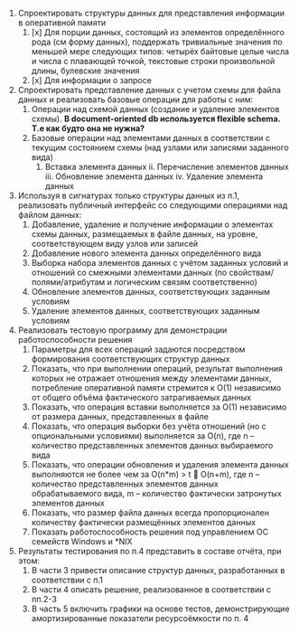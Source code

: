 1. Спроектировать структуры данных для представления информации в оперативной памяти
    1. [x] Для порции данных, состоящий из элементов определённого рода (см форму данных),
       поддержать тривиальные значения по меньшей мере следующих типов: четырёх байтовые
       целые числа и числа с плавающей точкой, текстовые строки произвольной длины, булевские
       значения
    2. [x] Для информации о запросе
2. Спроектировать представление данных с учетом схемы для файла данных и реализовать базовые
   операции для работы с ним:
    1. Операции над схемой данных (создание и удаление элементов схемы).
       **В document-oriented db используется flexible schema. Т.е как будто она не нужна?**
    2. Базовые операции над элементами данных в соответствии с текущим состоянием схемы (над
       узлами или записями заданного вида)
        1. Вставка элемента данных
       ii. Перечисление элементов данных
       iii. Обновление элемента данных
       iv. Удаление элемента данных
3. Используя в сигнатурах только структуры данных из п.1, реализовать публичный интерфейс со
   следующими операциями над файлом данных:
    1. Добавление, удаление и получение информации о элементах схемы данных, размещаемых в
       файле данных, на уровне, соответствующем виду узлов или записей
    2. Добавление нового элемента данных определённого вида
    3. Выборка набора элементов данных с учётом заданных условий и отношений со смежными
       элементами данных (по свойствам/полями/атрибутам и логическим связям соответственно)
    4. Обновление элементов данных, соответствующих заданным условиям
    5. Удаление элементов данных, соответствующих заданным условиям
4. Реализовать тестовую программу для демонстрации работоспособности решения
    1. Параметры для всех операций задаются посредством формирования соответствующих структур
       данных
    2. Показать, что при выполнении операций, результат выполнения которых не отражает
       отношения между элементами данных, потребление оперативной памяти стремится к O(1)
       независимо от общего объёма фактического затрагиваемых данных
    3. Показать, что операция вставки выполняется за O(1) независимо от размера данных,
       представленных в файле
    4. Показать, что операция выборки без учёта отношений (но с опциональными условиями)
       выполняется за O(n), где n – количество представленных элементов данных выбираемого вида
    5. Показать, что операции обновления и удаления элемента данных выполняются не более чем за
       O(n*m) > t  O(n+m), где n – количество представленных элементов данных обрабатываемого
       вида, m – количество фактически затронутых элементов данных
    6. Показать, что размер файла данных всегда пропорционален количеству фактически размещённых элементов данных
    7. Показать работоспособность решения под управлением ОС семейств Windows и *NIX
5. Результаты тестирования по п.4 представить в составе отчёта, при этом:
    1. В части 3 привести описание структур данных, разработанных в соответствии с п.1
    2. В части 4 описать решение, реализованное в соответствии с пп.2-3
    3. В часть 5 включить графики на основе тестов, демонстрирующие амортизированные показатели
       ресурсоёмкости по п. 4